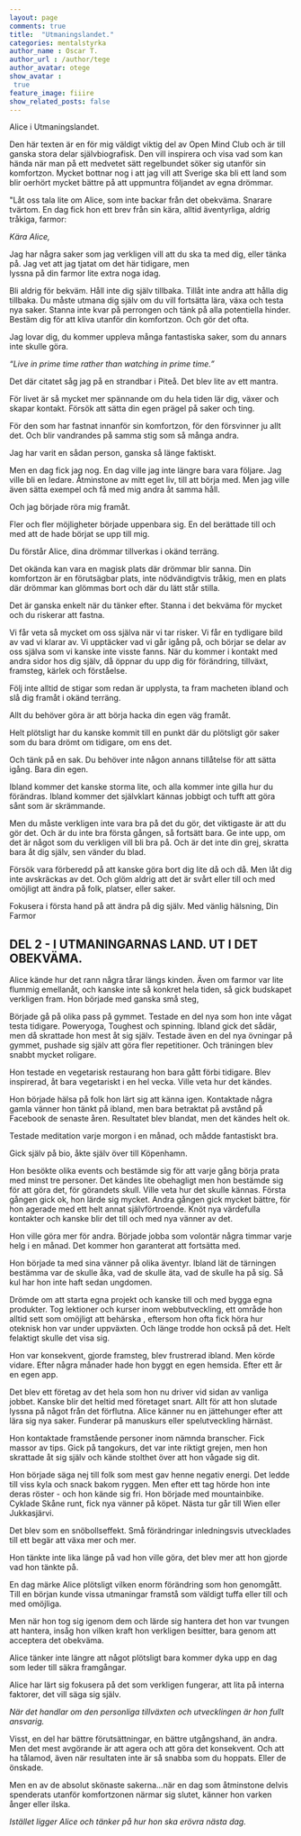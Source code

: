 ```yaml
---
layout: page
comments: true
title:  "Utmaningslandet."
categories: mentalstyrka
author_name : Oscar T.
author_url : /author/tege
author_avatar: otege
show_avatar :
 true
feature_image: fiiire
show_related_posts: false
---
```


Alice i Utmaningslandet.

Den här texten är en för mig väldigt viktig del av Open Mind Club och är till ganska stora delar självbiografisk. Den vill inspirera 
och visa vad som kan hända när man på ett medvetet sätt regelbundet söker sig utanför sin komfortzon. Mycket bottnar nog i att jag vill 
att Sverige ska bli ett land som blir oerhört mycket bättre på att uppmuntra följandet av egna drömmar.

"Låt oss tala lite om Alice, som inte backar från det obekväma. Snarare tvärtom.
En dag fick hon ett brev från sin kära, alltid äventyrliga, aldrig tråkiga, farmor:

*Kära Alice,*

Jag har några saker som jag verkligen vill att du ska ta med dig, eller tänka på. Jag vet att jag tjatat om det här tidigare, men  
lyssna på din farmor lite extra noga idag.

Bli aldrig för bekväm. Håll inte dig själv tillbaka. Tillåt inte andra att hålla dig tillbaka. Du måste utmana dig själv om du vill 
fortsätta lära, växa och
testa nya saker.
Stanna inte kvar på perrongen och tänk på alla potentiella hinder. Bestäm dig för att kliva utanför din komfortzon. Och gör det ofta.

Jag lovar dig, du kommer uppleva
många fantastiska saker, som du annars inte skulle göra.

*“Live in prime time rather than watching in prime time.”*

Det där citatet såg jag på en strandbar i Piteå. Det blev lite av ett mantra.

För livet är så mycket mer spännande om du hela tiden lär dig, växer och skapar kontakt. Försök att sätta din egen prägel på saker och 
ting.

För den som har fastnat innanför sin komfortzon, för den försvinner ju allt det. Och blir vandrandes på samma stig som så många andra.

Jag har varit en sådan person, ganska så länge faktiskt.

Men en dag fick jag nog. En dag ville jag inte längre bara vara följare. Jag ville bli en ledare. Åtminstone av mitt eget liv, till att 
börja med. Men jag ville även sätta exempel och få med mig andra åt samma håll.

Och jag började röra mig framåt.

Fler och fler möjligheter började uppenbara sig. En del berättade till och med att de hade börjat se upp till mig.

Du förstår Alice, dina drömmar tillverkas i okänd terräng.

Det okända kan vara en magisk plats där drömmar blir sanna. Din komfortzon är en förutsägbar plats, inte nödvändigtvis tråkig,
men en plats där drömmar kan glömmas bort och där du lätt står stilla.

Det är ganska enkelt när du tänker efter. Stanna i det bekväma för mycket och du riskerar att fastna.

Vi får veta så mycket om oss själva när vi tar risker. Vi får en tydligare bild av vad vi klarar av.
Vi upptäcker vad vi går igång på,
och börjar se delar av oss själva som vi kanske inte visste fanns. När du kommer i kontakt med andra sidor hos dig själv, då öppnar du 
upp dig för förändring, tillväxt, framsteg, kärlek och förståelse.

Följ inte alltid de stigar som redan är upplysta, ta fram macheten ibland och slå dig framåt i okänd terräng.

Allt du behöver göra är att börja hacka din egen väg framåt.

Helt plötsligt har du kanske kommit till en punkt där du plötsligt gör saker som du bara drömt om tidigare, om ens det.

Och tänk på en sak. Du behöver inte någon annans tillåtelse för att sätta igång. Bara din egen.

Ibland kommer det kanske storma lite, och alla kommer inte gilla hur du förändras. Ibland kommer det självklart kännas jobbigt och 
tufft att göra sånt som är skrämmande.

Men du måste verkligen inte vara bra på det du gör, det viktigaste är att du gör det. Och är du inte bra första gången, så fortsätt 
bara. Ge inte upp, om det är något som du verkligen vill bli bra på. Och är det inte din grej, skratta bara åt dig själv, 
sen vänder du blad.

Försök vara förberedd på att kanske göra bort dig lite då och då. Men låt dig inte
avskräckas av det. Och glöm aldrig att det är svårt eller till och med omöjligt att ändra på folk, platser, eller saker.

Fokusera i första hand på att ändra på dig själv. Med vänlig hälsning,
Din Farmor



## DEL 2 - I UTMANINGARNAS LAND. UT I DET OBEKVÄMA.


Alice kände hur det rann några tårar längs kinden. Även om farmor var lite flummig emellanåt, och kanske inte så konkret hela tiden, 
så gick budskapet verkligen fram. Hon började med ganska små steg,

Började gå på olika pass på gymmet. Testade en del nya som hon inte vågat testa tidigare. Poweryoga, Toughest och spinning. Ibland gick 
det sådär, men då skrattade hon mest åt sig själv. Testade även en del nya övningar på gymmet, pushade sig själv att göra fler 
repetitioner. Och träningen blev snabbt mycket roligare.

Hon testade en vegetarisk restaurang hon bara gått förbi tidigare. Blev inspirerad, åt bara vegetariskt i en hel vecka. Ville veta hur 
det kändes.

Hon började hälsa på folk hon lärt sig att känna igen. Kontaktade några gamla vänner hon tänkt på ibland, men bara betraktat på avstånd 
på Facebook de senaste åren. Resultatet blev blandat, men det kändes helt ok.

Testade meditation varje morgon i en månad, och mådde fantastiskt bra.

Gick själv på bio, åkte själv över till Köpenhamn.

Hon besökte olika events och bestämde sig för att varje gång börja prata med minst tre personer. Det kändes lite obehagligt men hon 
bestämde sig för att göra det, för görandets skull. Ville veta hur det skulle kännas. Första gången gick ok, hon lärde sig mycket. 
Andra gången gick mycket bättre, för hon agerade med ett helt annat självförtroende. Knöt nya värdefulla kontakter och kanske blir det 
till och med nya vänner av det.

Hon ville göra mer för andra. Började jobba som volontär några timmar varje helg i en månad. Det kommer hon garanterat att fortsätta med.

Hon började ta med sina vänner på olika äventyr. Ibland lät de tärningen bestämma var de skulle åka, vad de skulle äta, vad de skulle ha 
på sig. Så kul har hon inte haft sedan ungdomen.

Drömde om att starta egna projekt och kanske till och med bygga egna produkter. Tog lektioner och kurser inom webbutveckling, ett 
område hon alltid sett som omöjligt att behärska , eftersom hon ofta fick höra hur oteknisk hon var under uppväxten. Och länge trodde 
hon också på det. Helt felaktigt skulle det visa sig.

Hon var konsekvent, gjorde framsteg, blev frustrerad ibland. Men körde vidare. Efter några månader hade hon byggt en egen hemsida. 
Efter ett år en egen app.

Det blev ett företag av det hela som hon nu driver vid sidan av vanliga jobbet. Kanske blir det heltid med företaget snart.
Allt för att hon slutade lyssna på något från det förflutna. Alice känner nu en jättehunger efter att lära sig nya saker. 
Funderar på manuskurs eller spelutveckling härnäst.

Hon kontaktade framstående personer inom nämnda branscher. Fick massor av tips. Gick på tangokurs, det var inte riktigt grejen, men hon 
skrattade åt sig själv och kände stolthet över att hon vågade sig dit.

Hon började säga nej till folk som mest gav henne negativ energi. Det ledde till viss kyla och snack bakom ryggen. Men efter ett tag 
hörde hon inte deras röster - och hon kände sig fri. Hon började med mountainbike. Cyklade Skåne runt, fick nya vänner på köpet. 
Nästa tur går till Wien eller Jukkasjärvi.

Det blev som en snöbollseffekt. Små förändringar inledningsvis utvecklades till ett begär att växa mer och mer.

Hon tänkte inte lika länge på vad hon ville göra, det blev mer att hon gjorde vad hon tänkte på.

En dag märke Alice plötsligt vilken enorm förändring som hon genomgått.
Till en början kunde vissa utmaningar framstå som väldigt tuffa eller till och med omöjliga.

Men när hon tog sig igenom dem och lärde sig hantera det hon var tvungen att hantera, insåg hon vilken kraft hon verkligen besitter,
bara genom att acceptera det obekväma.

Alice tänker inte längre att något plötsligt bara kommer dyka upp en dag som leder till säkra framgångar.

Alice har lärt sig fokusera på det som verkligen fungerar,
att lita på interna faktorer, det vill säga sig själv.

*När det handlar om den personliga tillväxten och utvecklingen är hon fullt ansvarig.*

Visst, en del har bättre förutsättningar, en bättre utgångshand, än andra. Men det mest avgörande är att agera och att göra det 
konsekvent. Och att ha tålamod, även när resultaten inte är så snabba som du hoppats. Eller de önskade.

Men en av de absolut skönaste sakerna...när en dag som åtminstone delvis spenderats utanför komfortzonen närmar sig slutet, känner hon 
varken  ånger eller ilska.

*Istället ligger Alice och tänker på hur hon ska erövra nästa dag.*


